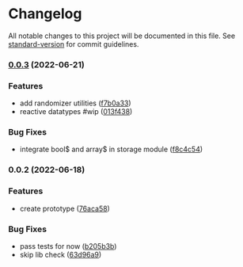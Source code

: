 # Changelog

All notable changes to this project will be documented in this file. See [standard-version](https://github.com/conventional-changelog/standard-version) for commit guidelines.

### [0.0.3](https://github.com/lordsequoia/seqfx/compare/v0.0.2...v0.0.3) (2022-06-21)


### Features

* add randomizer utilities ([f7b0a33](https://github.com/lordsequoia/seqfx/commit/f7b0a33a4ae9e47544491393a4d3ac4aa450e5a6))
* reactive datatypes #wip ([013f438](https://github.com/lordsequoia/seqfx/commit/013f4389e642714cd2d4e8895c91cef4d507ae21))


### Bug Fixes

* integrate bool$ and array$ in storage module ([f8c4c54](https://github.com/lordsequoia/seqfx/commit/f8c4c54d9c5c9abdbacd1400067659e31ba6c445))

### 0.0.2 (2022-06-18)


### Features

* create prototype ([76aca58](https://github.com/lordsequoia/seqfx/commit/76aca58eec80a89f7d10f18185811a4aa6f52420))


### Bug Fixes

* pass tests for now ([b205b3b](https://github.com/lordsequoia/seqfx/commit/b205b3b0a6a87960de9ab2f3b6a31508a5c0b734))
* skip lib check ([63d96a9](https://github.com/lordsequoia/seqfx/commit/63d96a9cf3dae3e86085b97b06dd9533f5649c1f))
